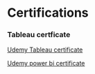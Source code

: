 # Certifications
### Tableau certficate

[Udemy Tableau certificate](https://github.com/SEYI-FASE/Certifications/files/11668331/Udemy.Tableau.certificate.pdf)

[Udemy power bi certificate](https://github.com/SEYI-FASE/Certifications/files/11668344/Udemy.cer.power.bi.pdf)
